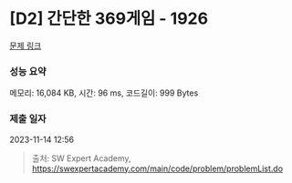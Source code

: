 # [D2] 간단한 369게임 - 1926 

[문제 링크](https://swexpertacademy.com/main/code/problem/problemDetail.do?contestProbId=AV5PTeo6AHUDFAUq) 

### 성능 요약

메모리: 16,084 KB, 시간: 96 ms, 코드길이: 999 Bytes

### 제출 일자

2023-11-14 12:56



> 출처: SW Expert Academy, https://swexpertacademy.com/main/code/problem/problemList.do
